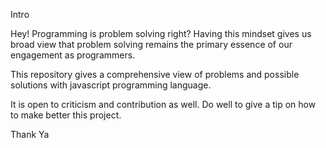 Intro

Hey! Programming is problem solving right? Having this mindset gives us broad view that problem solving remains the primary essence of our engagement as programmers.

This repository gives a comprehensive view of problems and possible solutions with javascript programming language.

It is open to criticism and contribution as well. Do well to give a tip on how to make better this project.

Thank Ya


